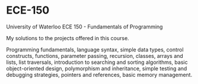 # ECE-150
University of Waterloo ECE 150 - Fundamentals of Programming

My solutions to the projects offered in this course. 

Programming fundamentals, language syntax, simple data types, control constructs, functions, parameter passing, recursion, classes, arrays and lists, list traversals, introduction to searching and sorting algorithms, basic object-oriented design, polymorphism and inheritance, simple testing and debugging strategies, pointers and references, basic memory management.
